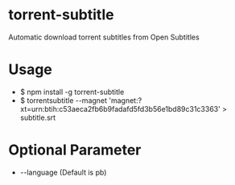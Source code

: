 # torrent-subtitle
Automatic download torrent subtitles from Open Subtitles


# Usage

- $ npm install -g torrent-subtitle
- $ torrentsubtitle --magnet 'magnet:?xt=urn:btih:c53aeca2fb6b9fadafd5fd3b56e1bd89c31c3363' > subtitle.srt

# Optional Parameter

- --language (Default is pb)